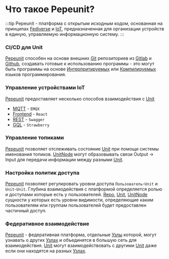 # Что такое Pepeunit?

:::tip
Pepeunit - платформа с открытым исходным кодом, основанная на принципах [Fediverse](/definitions#fediverse) и [IoT](/definitions#iot), предназначенная для организации устройств в единую, управляемую информационную систему.
:::

### CI/CD для Unit

[Pepeunit](/definitions#pepeunit) способен на основе внешних [Git](/definitions#git) репозиториев из [Gitlab](/definitions#gitlab) и [Github](/definitions#github), создавать готовые к использованию программы - это могут быть программы на основе [Интерпритируемых](/definitions#interpreterable) или [Компилируемых](/definitions#compilable) языков программирования.

### Управление устройствами IoT

[Pepeunit](/definitions#pepeunit) предоставляет несколько способов взаимодействия с [Unit](/definitions#unit)
- [MQTT](/definitions#mqtt) - `EMQX`
- [Frontend](/definitions#frontend) - `React`
- [REST](/definitions#rest) - `Swagger`
- [GQL](/definitions#gql) - `Strawberry`

### Управление топиками
[Pepeunit](/definitions#pepeunit) позволяет отслеживать состояние [Unit](/definitions#unit) при помощи системы именования топиков. [UnitNode](/definitions#unitnode) могут образовывать связи Output -> Input для передачи информации между разными [Unit](/definitions#unit).

### Настройка политик доступа

[Pepeunit](/definitions#pepeunit) позволяет регулировать уровни доступа `Пользователь`-`Unit` и `Unit`-`Unit`. Глубина взаимодействия с платформой определяется ролью и доступами которые есть у пользователей. [Repo](/definitions#repo), [Unit](/definitions#unit), [UnitNode](/definitions#unitnode) сущности у которых есть уровни видимости, определяющие каким пользователям или группам пользователей будет предоставлен частичный доступ.

### Федеративное взаимодействие

[Pepeunit](/definitions#pepeunit) - федеративная платформа, отдельные [Узлы](/definitions#instance) которой, могут узнавать о других [Узлах](/definitions#instance) и объединятся в большую сеть для взаимодействия. [Unit](/definitions#unit) могут взаимодействовать с другими [Unit](/definitions#unit) даже если они находятся на разных [Узлах](/definitions#instance).